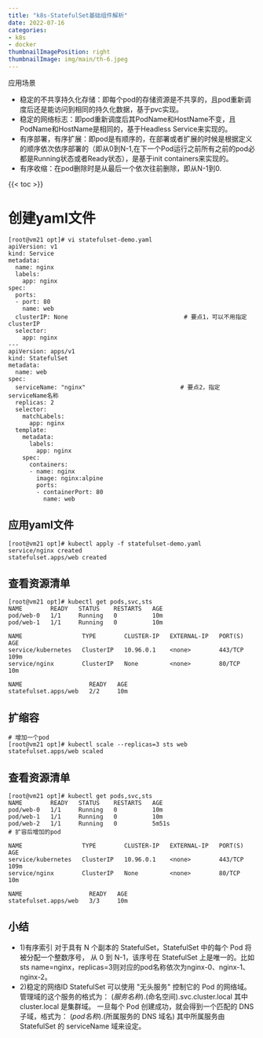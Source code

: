```yaml
---
title: "k8s-StatefulSet基础组件解析"
date: 2022-07-16
categories:
- k8s
- docker
thumbnailImagePosition: right
thumbnailImage: img/main/th-6.jpeg
---
```


应用场景
- 稳定的不共享持久化存储：即每个pod的存储资源是不共享的，且pod重新调度后还是能访问到相同的持久化数据，基于pvc实现。
- 稳定的网络标志：即pod重新调度后其PodName和HostName不变，且PodName和HostName是相同的，基于Headless Service来实现的。
- 有序部署，有序扩展：即pod是有顺序的，在部署或者扩展的时候是根据定义的顺序依次依序部署的（即从0到N-1,在下一个Pod运行之前所有之前的pod必都是Running状态或者Ready状态），是基于init containers来实现的。
- 有序收缩：在pod删除时是从最后一个依次往前删除，即从N-1到0.

<!--more-->

{{< toc >}}


# 创建yaml文件

```
[root@vm21 opt]# vi statefulset-demo.yaml
apiVersion: v1
kind: Service
metadata:
  name: nginx
  labels:
    app: nginx
spec:
  ports:
  - port: 80
    name: web
  clusterIP: None                                 # 要点1，可以不用指定clusterIP
  selector:
    app: nginx
---
apiVersion: apps/v1
kind: StatefulSet
metadata:
  name: web
spec:
  serviceName: "nginx"                           # 要点2，指定serviceName名称
  replicas: 2
  selector:
    matchLabels:
      app: nginx
  template:
    metadata:
      labels:
        app: nginx
    spec:
      containers:
      - name: nginx
        image: nginx:alpine
        ports:
        - containerPort: 80
          name: web
```

## 应用yaml文件
```
[root@vm21 opt]# kubectl apply -f statefulset-demo.yaml
service/nginx created
statefulset.apps/web created
```

## 查看资源清单
```
[root@vm21 opt]# kubectl get pods,svc,sts
NAME        READY   STATUS    RESTARTS   AGE
pod/web-0   1/1     Running   0          10m
pod/web-1   1/1     Running   0          10m

NAME                 TYPE        CLUSTER-IP   EXTERNAL-IP   PORT(S)   AGE
service/kubernetes   ClusterIP   10.96.0.1    <none>        443/TCP   109m
service/nginx        ClusterIP   None         <none>        80/TCP    10m

NAME                   READY   AGE
statefulset.apps/web   2/2     10m
```

## 扩缩容
```
# 增加一个pod
[root@vm21 opt]# kubectl scale --replicas=3 sts web
statefulset.apps/web scaled
```
## 查看资源清单

```
[root@vm21 opt]# kubectl get pods,svc,sts
NAME        READY   STATUS    RESTARTS   AGE
pod/web-0   1/1     Running   0          10m
pod/web-1   1/1     Running   0          10m
pod/web-2   1/1     Running   0          5m51s                             # 扩容后增加的pod

NAME                 TYPE        CLUSTER-IP   EXTERNAL-IP   PORT(S)   AGE
service/kubernetes   ClusterIP   10.96.0.1    <none>        443/TCP   109m
service/nginx        ClusterIP   None         <none>        80/TCP    10m

NAME                   READY   AGE
statefulset.apps/web   3/3     10m
```
## 小结

- 1)有序索引
对于具有 N 个副本的 StatefulSet，StatefulSet 中的每个 Pod 将被分配一个整数序号， 从 0 到 N-1，该序号在 StatefulSet 上是唯一的。比如sts name=nginx，replicas=3则对应的pod名称依次为nginx-0、nginx-1、nginx-2。
- 2)稳定的网络ID
StatefulSet 可以使用 "无头服务" 控制它的 Pod 的网络域。管理域的这个服务的格式为： $(服务名称).$(命名空间).svc.cluster.local
其中 cluster.local 是集群域。 一旦每个 Pod 创建成功，就会得到一个匹配的 DNS 子域，格式为： $(pod 名称).$(所属服务的 DNS 域名) 其中所属服务由 StatefulSet 的 serviceName 域来设定。
